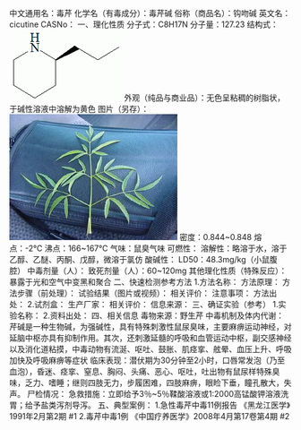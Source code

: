中文通用名：毒芹
化学名（有毒成分）：毒芹碱
俗称（商品名）：钩吻碱
英文名：cicutine
CASNo：
一、理化性质
分子式：C8H17N
分子量：127.23
结构式：![结构式](./assets/duwu/毒芹/@0结构式.gif)
外观（纯品与商业品）：无色呈粘稠的树脂状，于碱性溶液中溶解为黄色
图片（另存）：![外观](./assets/duwu/毒芹/@1外观.jpg)
密度：0.844~0.848
熔点：-2℃
沸点：166~167℃
气味：鼠臭气味
可燃性：
溶解性：略溶于水，溶于乙醇、乙醚、丙酮、戊醇，微溶于氯仿
酸碱性：
LD50：48.3mg/kg（小鼠腹腔）
中毒剂量（人）：
致死剂量（人）：60~120mg
其他理化性质（特殊反应）：暴露于光和空气中变黑和聚合
二、快速检测参考方法
1.方法名称：
方法原理：
方法步骤（前处理）：
试验结果（图片或视频）：
相关评价：
注意事项：
方法出处：
2.试剂盒：
生产厂家：
相关评价：
信息来源：
三、确证实验（参考）
1.实验名称：
2.资料出处：
四、相关信息
毒物来源：野生芹
中毒机制及体内代谢：芹碱是一种生物碱，为强碱性，具有特殊刺激性鼠尿臭味，主要麻痹运动神经，对延脑中枢亦具有抑制作用。其次，还刺激延髓的呼吸和血管运动中枢，副交感神经以及消化道粘摸，中毒动物有流涎、呕吐、鼓胀、肌痉挛、舷晕、血压上升、呼吸加快及呼吸麻痹等症状
临床表现：潜伏期为30分钟至2小时，口唇常发泡（乃至血泡），昏迷、痉挛、窒息、胸闷、头痛、恶心、呕吐，吐出物有鼠尿样特殊臭味，乏力、嗜睡；继则四肢无力，步履困难，四肢麻痹，眼睑下垂，瞳孔散大，失声。
尸检情况：
急救措施：立即给予3％~5％鞣酸溶液或1:2000高锰酸钾溶液洗胃；给予盐类泻剂导泻。
五、典型案例：
1.急性毒芹中毒11例报告  《黑龙江医学》1991年2月第2期 #1
2.毒芹中毒1例  《中国疗养医学》2008年4月第17卷第4期 #2
